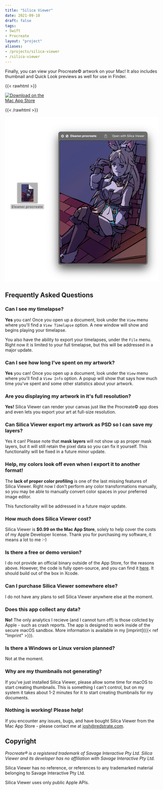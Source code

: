 ```yaml
---
title: "Silica Viewer"
date: 2021-09-10
draft: false
tags:
- Swift
- Procreate
layout: "project"
aliases:
- /projects/silica-viewer
- /silica-viewer
---
```


Finally, you can view your Procreate© artwork on your Mac! It also includes thumbnail and Quick Look previews as well for use in Finder.

{{< rawhtml >}}

<div class="block mx-auto not-prose" style="max-width:156px"><a href="https://apps.apple.com/us/app/silica-viewer/id1585769765"><img width="156.10054" height="40" alt="Download on the Mac App Store" src="/software/silica-viewer/Download_on_the_Mac_App_Store_Badge_US-UK_RGB_blk_092917.svg"/></a></div>

{{< /rawhtml >}}

![Silica Viewer Screenshot](silica-screenshot.webp)

## Frequently Asked Questions

### Can I see my timelapse?

**Yes** you can! Once you open up a document, look under the `View` menu where you'll find a `View Timelapse` option. A new window will show and begins playing your timelapse.

You also have the ability to export your timelapses, under the `File` menu. Right now it is limited to your full timelapse, but this will be addressed in a major update.

### Can I see how long I've spent on my artwork?

**Yes** you can! Once you open up a document, look under the `View` menu where you'll find a `View Info` option. A popup will show that says how much time you've spent and some other statistics about your artwork.

### Are you displaying my artwork in it's full resolution?

**Yes!** Silica Viewer can render your canvas just like the Procreate© app does and even lets you export your art at full-size resolution.

### Can Silica Viewer export my artwork as PSD so I can save my layers?

Yes it can! Please note that **mask layers** will not show up as proper mask layers, but it will still retain the pixel data so you can fix it yourself. This functionality will be fixed in a future minor update.

### Help, my colors look off even when I export it to another format!

The **lack of proper color profiling** is one of the last missing features of Silica Viewer. Right now I don't perform any color transformations manually, so you may be able to manually convert color spaces in your preferred image editor.

This functionality will be addressed in a future major update.

### How much does Silica Viewer cost?

Silica Viewer is **$0.99 on the Mac App Store**, solely to help cover the costs of my Apple Developer license. Thank you for purchasing my software, it means a lot to me :-)

### Is there a free or demo version?

I do not provide an official binary outside of the App Store, for the reasons above. However, the
code is fully open-source, and you can find it [here](https://sr.ht/~redstrate/silica-viewer). It should build out of the box in Xcode.

### Can I purchase Silica Viewer somewhere else?

I do not have any plans to sell Silica Viewer anywhere else at the moment.

### Does this app collect any data?

**No!** The only analytics I recieve (and I cannot turn off) is those collcted by Apple - such as crash reports. The app is designed to work inside of the secure macOS sandbox. More information is available in my [imprint]({{< ref "Imprint" >}}).

### Is there a Windows or Linux version planned?

Not at the moment.

### Why are my thumbnails not generating?

If you've just installed Silica Viewer, please allow some time for macOS to start creating thumbnails. This is something I can't control, but on my system it takes about 1-2 minutes for it to start creating thumbnails for my documents.

### Nothing is working! Please help!

If you encounter any issues, bugs, and have bought Silica Viewer from the Mac App Store - please contact me at josh@redstrate.com.

## Copyright

_Procreate® is a registered trademark of Savage Interactive Pty Ltd. Silica Viewer and its developer has no affiliation with Savage Interactive Pty Ltd._

Silica Viewer has no reference, or references to any trademarked material belonging to Savage Interactive Pty Ltd.

Silica Viewer uses only public Apple APIs.
